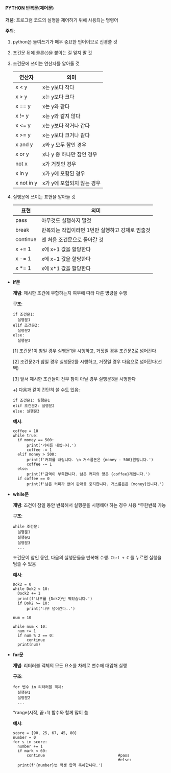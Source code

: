 #### PYTHON 반복문(제어문)

**개념**: 프로그램 코드의 실행을 제어하기 위해 사용되는 명령어

**주의**: 

1. python은 들여쓰기가 매우 중요한 언어이므로 신경쓸 것

2. 조건문 뒤에 콜론(:)을 붙이는 걸 잊지 말 것

3. 조건문에 쓰이는 연산자를 알아둘 것

   | 연산자     | 의미                       |
   | ---------- | -------------------------- |
   | x < y      | x는 y보다 작다             |
   | x > y      | x는 y보다 크다             |
   | x == y     | x는 y와 같다               |
   | x != y     | x는 y와 같지 않다          |
   | x <= y     | x는 y보다 작거나 같다      |
   | x >= y     | x는 y보다 크거나 같다      |
   | x and y    | x와 y 모두 참인 경우       |
   | x or y     | x나 y 중 하나만 참인 경우  |
   | not x      | x가 거짓인 경우            |
   | x in y     | x가 y에 포함된 경우        |
   | x not in y | x가 y에 포함되지 않는 경우 |

4. 실행문에 쓰이는 표현을 알아둘 것

   | 표현     | 의미                                             |
   | -------- | ------------------------------------------------ |
   | pass     | 아무것도 실행하지 말것                           |
   | break    | 반복되는 작업이라면 1번만 실행하고 강제로 멈출것 |
   | continue | 맨 처음 조건문으로 돌아갈 것                     |
   | x += 1   | x에 x+1 값을 할당한다                            |
   | x -= 1   | x에 x-1 값을 할당한다                            |
   | x *= 1   | x에 x*1 값을 할당한다                            |

   

* **if문**

  **개념**: 제시한 조건에 부합하는지 여부에 따라 다른 명령을 수행

  **구조**: 

  ```if 구조
  if 조건문1:
  	실행문1
  elif 조건문2:
  	실행문2
  else:
  	실행문3
  ```

  [1] 조건문1이 참일 경우 실행문1을 시행하고, 거짓일 경우 조건문2로 넘어간다

  [2] 조건문2가 참일 경우 실행문2를 시행하고, 거짓일 경우 다음으로 넘어간다(선택)

  [3] 앞서 제시한 조건들이 전부 참이 아닐 경우 실행문3을 시행한다

  +) 다음과 같이 간단히 쓸 수도 있음: 

  ```if문 간단히
  if 조건문1: 실행문1
  elif 조건문2: 실행문2
  else: 실행문3
  ```

  **예시**: 

  ```if문 예시
  coffee = 10
  while true: 
  	if money == 500:
  		print('커피를 내립니다.')
  		coffee -= 1
  	elif money > 500:
  		print(f'커피를 내립니다. \n 거스름돈은 {money - 500}원입니다.')
  		coffee -= 1
  	else:
  		print(f'금액이 부족합니다. 남은 커피의 양은 {coffee}개입니다.')
  	if coffee == 0
  		print(f'남은 커피가 없어 판매를 중지합니다. 거스름돈은 {money}입니다.')
  ```

  

* **while문**

  **개념**: 조건이 참일 동안 반복해서 실행문을 시행해야 하는 경우 사용 *무한반복 가능

  **구조**: 

  ```while문 구조
  while 조건문:
  	실행문1
  	실행문2
  	실행문3
  	...
  ```

  조건문이 참인 동안, 다음의 실행문들을 반복해 수행. `Ctrl + C` 를 누르면 실행을 멈출 수 있음

  **예시**: 

  ```while문 예시
  Dok2 = 0
  while Dok2 < 10:
  	Dock2 += 1
  	print(f'나무를 {Dok2}번 찍었습니다.')
  	if Dok2 >= 10:
  		print('나무 넘어간다..')
  ```

  ```while문 예시
  num = 10
  
  while num < 10:
  	num += 1
  	if num % 2 == 0:
  		continue
  	print(num)
  ```

  

* **for문**

  **개념**: 리터러블 객체의 모든 요소를 차례로 변수에 대입해 실행

  **구조**: 

  ```for문 구조
  for 변수 in 리터러블 객체:
  	실행문1
  	실행문2
  	...
  ```

  *range(시작, 끝+1) 함수와 함께 많이 씀

  **예시**: 

  ```for문 예시
  score = [90, 25, 67, 45, 80]
  number = 0
  for s in score:
  	number += 1
  	if mark < 60: 
  		continue                                #pass
  		                                        #else: 
  	print(f'{number}번 학생 합격 축하합니다.')
  ```

  

  

  

  

  

